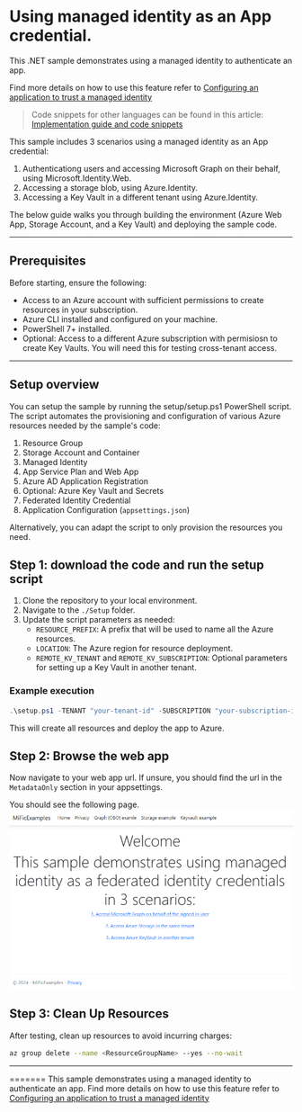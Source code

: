 # Using managed identity as an App credential.
This .NET sample demonstrates using a managed identity to authenticate an app. 

Find more details on how to use this feature refer to [Configuring an application to trust a managed identity](https://learn.microsoft.com/en-us/entra/workload-id/workload-identity-federation-config-app-trust-managed-identity)

> Code snippets for other languages can be found in this article: [Implementation guide and code snippets](guide-and-snippets.md)

This sample includes 3 scenarios using a managed identity as an App credential:
1) Authenticationg users and accessing Microsoft Graph on their behalf, using Microsoft.Identity.Web.
2) Accessing a storage blob, using Azure.Identity.
3) Accessing a Key Vault in a different tenant using Azure.Identity.

The below guide walks you through building the environment (Azure Web App, Storage Account, and a Key Vault) and deploying the sample code.

---

## **Prerequisites**
Before starting, ensure the following:
- Access to an Azure account with sufficient permissions to create resources in your subscription.
- Azure CLI installed and configured on your machine.
- PowerShell 7+ installed.
- Optional: Access to a different Azure subscription with permisiosn to create Key Vaults. You will need this for testing cross-tenant access.

---

## **Setup overview**
You can setup the sample by running the setup/setup.ps1 PowerShell script. The script automates the provisioning and configuration of various Azure resources needed by the sample's code:
1. Resource Group
2. Storage Account and Container
3. Managed Identity
4. App Service Plan and Web App
5. Azure AD Application Registration
6. Optional: Azure Key Vault and Secrets
7. Federated Identity Credential
8. Application Configuration (`appsettings.json`)

Alternatively, you can adapt the script to only provision the resources you need.

## **Step 1: download the code and run the setup script**
1. Clone the repository to your local environment.
2. Navigate to the `./Setup` folder.
2. Update the script parameters as needed:
   - `RESOURCE_PREFIX`: A prefix that will be used to name all the Azure resources.
   - `LOCATION`: The Azure region for resource deployment.
   - `REMOTE_KV_TENANT` and `REMOTE_KV_SUBSCRIPTION`: Optional parameters for setting up a Key Vault in another tenant.

### Example execution
```powershell
.\setup.ps1 -TENANT "your-tenant-id" -SUBSCRIPTION "your-subscription-id" -RESOURCE_PREFIX "SampleApp" -LOCATION "eastus"
```

This will create all resources and deploy the app to Azure.


## **Step 2: Browse the web app**
Now navigate to your web app url. If unsure, you should find the url in the `MetadataOnly` section in your appsettings.

You should see the following page.
![alt text](./assets/image.png)

## **Step 3: Clean Up Resources**
After testing, clean up resources to avoid incurring charges:

```bash
az group delete --name <ResourceGroupName> --yes --no-wait
```
---
=======
This sample demonstrates using a managed identity to authenticate an app. Find more details on how to use this feature refer to [Configuring an application to trust a managed identity](https://learn.microsoft.com/en-us/entra/workload-id/workload-identity-federation-config-app-trust-managed-identity)
